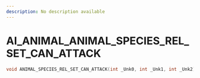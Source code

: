 ```yaml
---
description: No description available 
---
```


# AI_ANIMAL\_ANIMAL_SPECIES_REL_SET_CAN_ATTACK

```cpp
void ANIMAL_SPECIES_REL_SET_CAN_ATTACK(int _Unk0, int _Unk1, int _Unk2);
```